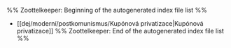 %% Zoottelkeeper: Beginning of the autogenerated index file list  %%
-  [[dej/moderní/postkomunismus/Kupónová privatizace|Kupónová privatizace]]
%% Zoottelkeeper: End of the autogenerated index file list  %%
